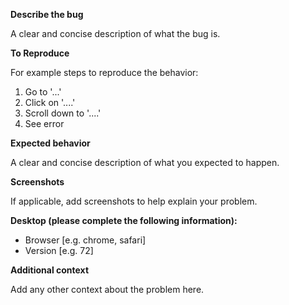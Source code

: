 **Describe the bug**

A clear and concise description of what the bug is.

**To Reproduce**

For example steps to reproduce the behavior:

1. Go to '...'
2. Click on '....'
3. Scroll down to '....'
4. See error

**Expected behavior**

A clear and concise description of what you expected to happen.

**Screenshots**

If applicable, add screenshots to help explain your problem.

**Desktop (please complete the following information):**

  - Browser [e.g. chrome, safari]
  - Version [e.g. 72]

**Additional context**

Add any other context about the problem here.
